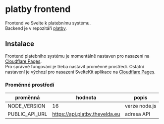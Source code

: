 # platby frontend

Frontend ve Svelte k platebnímu systému.  
Backend je v repozitáři [platby](https://github.com/veldik/platby).

## Instalace 
Frontend platebního systému je momentálně nastaven pro nasazení na [Cloudflare Pages](https://pages.cloudflare.com/).  
Pro správné fungování je třeba nastavit proměnné prostředí. 
Ostatní nastavení je výchozí pro nasazení SvelteKit aplikace na [Cloudflare Pages](https://pages.cloudflare.com/).

### Proměnné prostředí
| proměnná | hodnota | popis |  
| --- | --- | --- |
| NODE_VERSION | 16 | verze node.js |  
| PUBLIC_API_URL | https://api.platby.thevelda.eu | adresa API |  
